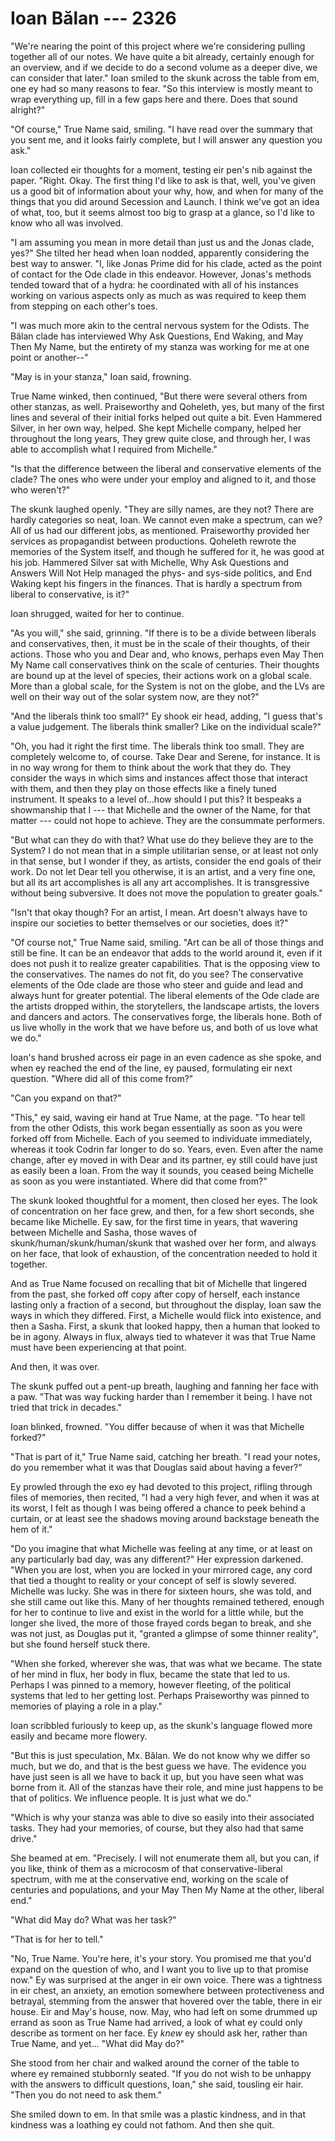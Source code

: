 # Ioan Bălan --- 2326

"We're nearing the point of this project where we're considering pulling together all of our notes. We have quite a bit already, certainly enough for an overview, and if we decide to do a second volume as a deeper dive, we can consider that later." Ioan smiled to the skunk across the table from em, one ey had so many reasons to fear. "So this interview is mostly meant to wrap everything up, fill in a few gaps here and there. Does that sound alright?"

"Of course," True Name said, smiling. "I have read over the summary that you sent me, and it looks fairly complete, but I will answer any question you ask."

Ioan collected eir thoughts for a moment, testing eir pen's nib against the paper. "Right. Okay. The first thing I'd like to ask is that, well, you've given us a good bit of information about your why, how, and when for many of the things that you did around Secession and Launch. I think we've got an idea of what, too, but it seems almost too big to grasp at a glance, so I'd like to know who all was involved.

"I am assuming you mean in more detail than just us and the Jonas clade, yes?" She tilted her head when Ioan nodded, apparently considering the best way to answer. "I, like Jonas Prime did for his clade, acted as the point of contact for the Ode clade in this endeavor. However, Jonas's methods tended toward that of a hydra: he coordinated with all of his instances working on various aspects only as much as was required to keep them from stepping on each other's toes.

"I was much more akin to the central nervous system for the Odists. The Bălan clade has interviewed Why Ask Questions, End Waking, and May Then My Name, but the entirety of my stanza was working for me at one point or another--"

"May is in your stanza," Ioan said, frowning.

True Name winked, then continued, "But there were several others from other stanzas, as well. Praiseworthy and Qoheleth, yes, but many of the first lines and several of their initial forks helped out quite a bit. Even Hammered Silver, in her own way, helped. She kept Michelle company, helped her throughout the long years, They grew quite close, and through her, I was able to accomplish what I required from Michelle."

"Is that the difference between the liberal and conservative elements of the clade? The ones who were under your employ and aligned to it, and those who weren't?"

The skunk laughed openly. "They are silly names, are they not? There are hardly categories so neat, Ioan. We cannot even make a spectrum, can we? All of us had our different jobs, as mentioned. Praiseworthy provided her services as propagandist between productions. Qoheleth rewrote the memories of the System itself, and though he suffered for it, he was good at his job. Hammered Silver sat with Michelle, Why Ask Questions and Answers Will Not Help managed the phys- and sys-side politics, and End Waking kept his fingers in the finances. That is hardly a spectrum from liberal to conservative, is it?"

Ioan shrugged, waited for her to continue.

"As you will," she said, grinning. "If there is to be a divide between liberals and conservatives, then, it must be in the scale of their thoughts, of their actions. Those who you and Dear and, who knows, perhaps even May Then My Name call conservatives think on the scale of centuries. Their thoughts are bound up at the level of species, their actions work on a global scale. More than a global scale, for the System is not on the globe, and the LVs are well on their way out of the solar system now, are they not?"

"And the liberals think too small?" Ey shook eir head, adding, "I guess that's a value judgement. The liberals think smaller? Like on the individual scale?"

"Oh, you had it right the first time. The liberals think too small. They are completely welcome to, of course. Take Dear and Serene, for instance. It is in no way wrong for them to think about the work that they do. They consider the ways in which sims and instances affect those that interact with them, and then they play on those effects like a finely tuned instrument. It speaks to a level of...how should I put this? It bespeaks a showmanship that I --- that Michelle and the owner of the Name, for that matter --- could not hope to achieve. They are the consummate performers.

"But what can they do with that? What use do they believe they are to the System? I do not mean that in a simple utilitarian sense, or at least not only in that sense, but I wonder if they, as artists, consider the end goals of their work. Do not let Dear tell you otherwise, it is an artist, and a very fine one, but all its art accomplishes is all any art accomplishes. It is transgressive without being subversive. It does not move the population to greater goals."

"Isn't that okay though? For an artist, I mean. Art doesn't always have to inspire our societies to better themselves or our societies, does it?"

"Of course not," True Name said, smiling. "Art can be all of those things and still be fine. It can be an endeavor that adds to the world around it, even if it does not push it to realize greater capabilities. That is the opposing view to the conservatives. The names do not fit, do you see? The conservative elements of the Ode clade are those who steer and guide and lead and always hunt for greater potential. The liberal elements of the Ode clade are the artists dropped within, the storytellers, the landscape artists, the lovers and dancers and actors. The conservatives forge, the liberals hone. Both of us live wholly in the work that we have before us, and both of us love what we do."

Ioan's hand brushed across eir page in an even cadence as she spoke, and when ey reached the end of the line, ey paused, formulating eir next question. "Where did all of this come from?"

"Can you expand on that?"

"This," ey said, waving eir hand at True Name, at the page. "To hear tell from the other Odists, this work began essentially as soon as you were forked off from Michelle. Each of you seemed to individuate immediately, whereas it took Codrin far longer to do so. Years, even. Even after the name change, after ey moved in with Dear and its partner, ey still could have just as easily been a Ioan. From the way it sounds, you ceased being Michelle as soon as you were instantiated. Where did that come from?"

The skunk looked thoughtful for a moment, then closed her eyes. The look of concentration on her face grew, and then, for a few short seconds, she became like Michelle. Ey saw, for the first time in years, that wavering between Michelle and Sasha, those waves of skunk/human/skunk/human/skunk that washed over her form, and always on her face, that look of exhaustion, of the concentration needed to hold it together.

And as True Name focused on recalling that bit of Michelle that lingered from the past, she forked off copy after copy of herself, each instance lasting only a fraction of a second, but throughout the display, Ioan saw the ways in which they differed. First, a Michelle would flick into existence, and then a Sasha. First, a skunk that looked happy, then a human that looked to be in agony. Always in flux, always tied to whatever it was that True Name must have been experiencing at that point.

And then, it was over.

The skunk puffed out a pent-up breath, laughing and fanning her face with a paw. "That was way fucking harder than I remember it being. I have not tried that trick in decades."

Ioan blinked, frowned. "You differ because of when it was that Michelle forked?"

"That is part of it," True Name said, catching her breath. "I read your notes, do you remember what it was that Douglas said about having a fever?"

Ey prowled through the exo ey had devoted to this project, rifling through files of memories, then recited, "I had a very high fever, and when it was at its worst, I felt as though I was being offered a chance to peek behind a curtain, or at least see the shadows moving around backstage beneath the hem of it."

"Do you imagine that what Michelle was feeling at any time, or at least on any particularly bad day, was any different?" Her expression darkened. "When you are lost, when you are locked in your mirrored cage, any cord that tied a thought to reality or your concept of self is slowly severed. Michelle was lucky. She was in there for sixteen hours, she was told, and she still came out like this. Many of her thoughts remained tethered, enough for her to continue to live and exist in the world for a little while, but the longer she lived, the more of those frayed cords began to break, and she was not just, as Douglas put it, "granted a glimpse of some thinner reality", but she found herself stuck there.

"When she forked, wherever she was, that was what we became. The state of her mind in flux, her body in flux, became the state that led to us. Perhaps I was pinned to a memory, however fleeting, of the political systems that led to her getting lost. Perhaps Praiseworthy was pinned to memories of playing a role in a play."

Ioan scribbled furiously to keep up, as the skunk's language flowed more easily and became more flowery.

"But this is just speculation, Mx. Bălan. We do not know why we differ so much, but we do, and that is the best guess we have. The evidence you have just seen is all we have to back it up, but you have seen what was borne from it. All of the stanzas have their role, and mine just happens to be that of politics. We influence people. It is just what we do."

"Which is why your stanza was able to dive so easily into their associated tasks. They had your memories, of course, but they also had that same drive."

She beamed at em. "Precisely. I will not enumerate them all, but you can, if you like, think of them as a microcosm of that conservative-liberal spectrum, with me at the conservative end, working on the scale of centuries and populations, and your May Then My Name at the other, liberal end."

"What did May do? What was her task?"

"That is for her to tell."

"No, True Name. You're here, it's your story. You promised me that you'd expand on the question of who, and I want you to live up to that promise now." Ey was surprised at the anger in eir own voice. There was a tightness in eir chest, an anxiety, an emotion somewhere between protectiveness and betrayal, stemming from the answer that hovered over the table, there in eir house. Eir and May's house, now. May, who had left on some drummed up errand as soon as True Name had arrived, a look of what ey could only describe as torment on her face. Ey *knew* ey should ask her, rather than True Name, and yet... "What did May do?"

She stood from her chair and walked around the corner of the table to where ey remained stubbornly seated. "If you do not wish to be unhappy with the answers to difficult questions, Ioan," she said, tousling eir hair. "Then you do not need to ask them."

She smiled down to em. In that smile was a plastic kindness, and in that kindness was a loathing ey could not fathom. And then she quit.
